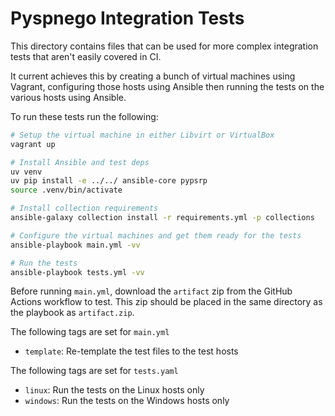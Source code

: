 # Pyspnego Integration Tests

This directory contains files that can be used for more complex integration tests that aren't easily covered in CI.

It current achieves this by creating a bunch of virtual machines using Vagrant, configuring those hosts using Ansible
then running the tests on the various hosts using Ansible.

To run these tests run the following:

```bash
# Setup the virtual machine in either Libvirt or VirtualBox
vagrant up

# Install Ansible and test deps
uv venv
uv pip install -e ../../ ansible-core pypsrp
source .venv/bin/activate

# Install collection requirements
ansible-galaxy collection install -r requirements.yml -p collections

# Configure the virtual machines and get them ready for the tests
ansible-playbook main.yml -vv

# Run the tests
ansible-playbook tests.yml -vv
```

Before running `main.yml`, download the `artifact` zip from the GitHub Actions workflow to test.
This zip should be placed in the same directory as the playbook as `artifact.zip`.

The following tags are set for `main.yml`

* `template`: Re-template the test files to the test hosts

The following tags are set for `tests.yaml`

* `linux`: Run the tests on the Linux hosts only
* `windows`: Run the tests on the Windows hosts only
